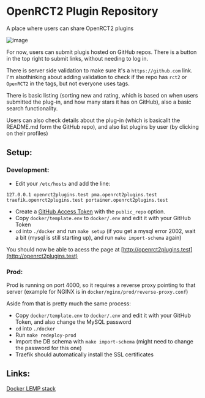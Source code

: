 # OpenRCT2 Plugin Repository
A place where users can share OpenRCT2 plugins

![image](https://user-images.githubusercontent.com/23201434/81117476-88ba4400-8efd-11ea-82dc-d01a9048cbb5.png)

For now, users can submit plugis hosted on GitHub repos. There is a button in the top right to submit links, without needing to log in.

There is server side validation to make sure it's a `https://github.com` link. I'm alsothinking about adding validation to check if the repo has `rct2` or `OpenRCT2` in the tags, but not everyone uses tags.

There is basic listing (sorting new and rating, which is based on when users submitted the plug-in, and how many stars it has on GitHub), also a basic search functionality.

Users can also check details about the plug-in (which is basicallt the README.md form the GitHub repo), and also list plugins by user (by clicking on their profiles)

## Setup:
### Development:
- Edit your `/etc/hosts` and add the line:
```
127.0.0.1 openrct2plugins.test pma.openrct2plugins.test traefik.openrct2plugins.test portainer.openrct2plugins.test
```
- Create a [GitHub Access Token](https://help.github.com/en/github/authenticating-to-github/creating-a-personal-access-token-for-the-command-line) with the `public_repo` option.
- Copy `docker/template.env` to `docker/.env` and edit it with your GitHub Token
- `cd` into `./docker` and run `make setup` (if you get a mysql error 2002, wait a bit (mysql is still starting up), and run `make import-schema` again)

You should now be able to acess the page at [http://openrct2plugins.test](http://openrct2plugins.test)

### Prod:
Prod is running on port 4000, so it requires a reverse proxy pointing to that server (example for NGINX is in `docker/nginx/prod/reverse-proxy.conf`)

Aside from that is pretty much the same process:
- Copy `docker/template.env` to `docker/.env` and edit it with your GitHub Token, and also change the MySQL password
- `cd` into `./docker`
- Run `make redeploy-prod`
- Import the DB schema with `make import-schema` (might need to change the password for this one)
- Traefik should automatically install the SSL certificates

## Links:
[Docker LEMP stack](https://github.com/cvaclav/docker-lemp-stack)